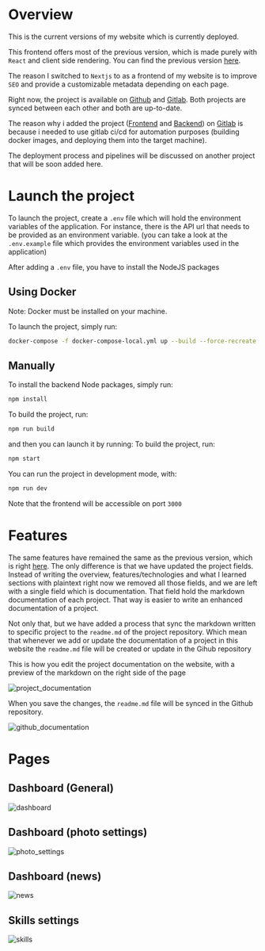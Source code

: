 # Overview 
This is the current versions of my website which is currently deployed.

This frontend offers most of the previous version, which is made purely with `React` and client side rendering. You can find the previous version [here](https://www.amirghedira.com/project/Amir%20Platform%20(FRONT)/ReactJS/5e9f5646b6b4f000174ab1a6).

The reason I switched to `Nextjs` to as a frontend of my website is to improve `SEO` and provide a customizable metadata depending on each page.

Right now, the project is available on [Github](https://github.com/amirghedira/mypersonalweb-nextjs) and [Gitlab](https://gitlab.com/amir-platform/amir-platform-ui).
Both projects are synced between each other and both are up-to-date.

The reason why i added the project ([Frontend](https://gitlab.com/amir-platform/amir-platform-ui) and [Backend](https://gitlab.com/amir-platform/amir-platform-api)) on [Gitlab](https://gitlab.com/amir-platform) is because i needed to use gitlab ci/cd for automation purposes (building docker images, and deploying them into the target machine).

The deployment process and pipelines will be discussed on another project that will be soon added here.

# Launch the project

To launch the project, create a `.env` file which will hold the environment variables of the application. For instance, there is the API url that needs to be provided as an environment variable. (you can take a look at the `.env.example` file which provides the environment variables used in the application)

After adding a `.env` file, you have to install the NodeJS packages

## Using Docker
Note: Docker must be installed on your machine.

To launch the project, simply run:
```bash
docker-compose -f docker-compose-local.yml up --build --force-recreate
```
## Manually
To install the backend Node packages, simply run:
``` bash
npm install
```
To build the project, run:
``` bash
npm run build
```
and then you can launch it by running:
To build the project, run:
``` bash
npm start
```
You can run the project in development mode, with:
``` bash
npm run dev
```
Note that the frontend will be accessible on port `3000`

# Features

The same features have remained the same as the previous version, which is right [here](https://www.amirghedira.com/project/Amir%20Platform%20(FRONT)/ReactJS/5e9f5646b6b4f000174ab1a6).
The only difference is that we have updated the project fields. Instead of writing the overview, features/technologies and what I learned sections with plaintext right now we removed all those fields, and we are left with a single field which is documentation. That field hold the markdown documentation of each project. That way is easier to write an enhanced documentation of a project.

Not only that, but we have added a process that sync the markdown written to specific project to the `readme.md` of the project repository.  Which mean that whenever we add or update the documentation of a project in this website the `readme.md` file will be created or update in the Gihub repository

This is how you edit the project documentation on the website, with a preview of the markdown on the right side of the page

![project_documentation](https://amirplatform.s3.eu-central-1.amazonaws.com/project/1668355697146-Screenshot%202022-11-13%20at%2017.08.07.png)

When you save the changes, the `readme.md` file will be synced in the Github repository.

![github_documentation](https://amirplatform.s3.eu-central-1.amazonaws.com/project/1668355891525-Screenshot%202022-11-13%20at%2017.11.21.png)

# Pages

## Dashboard (General)
![dashboard](https://amirplatform.s3.eu-central-1.amazonaws.com/project/ahw8hvup7xlcelcwwxkh.png)
## Dashboard (photo settings)

![photo_settings](https://amirplatform.s3.eu-central-1.amazonaws.com/project/rwe2jl6itbgpxvhxbvoh.png)

## Dashboard (news)
![news](https://amirplatform.s3.eu-central-1.amazonaws.com/project/i7ntpgpha054hy2xpqyq.png)
## Skills settings

![skills](https://amirplatform.s3.eu-central-1.amazonaws.com/project/d2s1ixpe0utrqcswzhan.png)